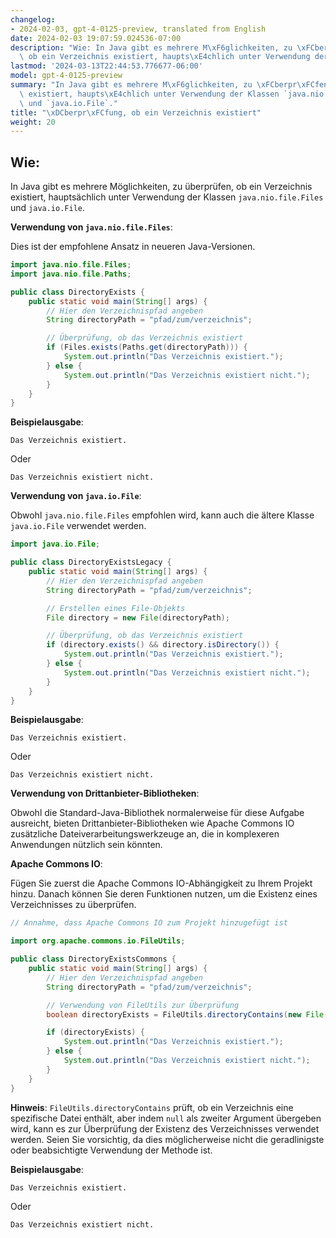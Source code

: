 ```yaml
---
changelog:
- 2024-02-03, gpt-4-0125-preview, translated from English
date: 2024-02-03 19:07:59.024536-07:00
description: "Wie: In Java gibt es mehrere M\xF6glichkeiten, zu \xFCberpr\xFCfen,\
  \ ob ein Verzeichnis existiert, haupts\xE4chlich unter Verwendung der Klassen `java.nio.file.Files`\u2026"
lastmod: '2024-03-13T22:44:53.776677-06:00'
model: gpt-4-0125-preview
summary: "In Java gibt es mehrere M\xF6glichkeiten, zu \xFCberpr\xFCfen, ob ein Verzeichnis\
  \ existiert, haupts\xE4chlich unter Verwendung der Klassen `java.nio.file.Files`\
  \ und `java.io.File`."
title: "\xDCberpr\xFCfung, ob ein Verzeichnis existiert"
weight: 20
---
```


## Wie:
In Java gibt es mehrere Möglichkeiten, zu überprüfen, ob ein Verzeichnis existiert, hauptsächlich unter Verwendung der Klassen `java.nio.file.Files` und `java.io.File`.

**Verwendung von `java.nio.file.Files`**:

Dies ist der empfohlene Ansatz in neueren Java-Versionen.

```java
import java.nio.file.Files;
import java.nio.file.Paths;

public class DirectoryExists {
    public static void main(String[] args) {
        // Hier den Verzeichnispfad angeben
        String directoryPath = "pfad/zum/verzeichnis";

        // Überprüfung, ob das Verzeichnis existiert
        if (Files.exists(Paths.get(directoryPath))) {
            System.out.println("Das Verzeichnis existiert.");
        } else {
            System.out.println("Das Verzeichnis existiert nicht.");
        }
    }
}
```
**Beispielausgabe**:
```
Das Verzeichnis existiert.
```
Oder
```
Das Verzeichnis existiert nicht.
```

**Verwendung von `java.io.File`**:

Obwohl `java.nio.file.Files` empfohlen wird, kann auch die ältere Klasse `java.io.File` verwendet werden.

```java
import java.io.File;

public class DirectoryExistsLegacy {
    public static void main(String[] args) {
        // Hier den Verzeichnispfad angeben
        String directoryPath = "pfad/zum/verzeichnis";

        // Erstellen eines File-Objekts
        File directory = new File(directoryPath);

        // Überprüfung, ob das Verzeichnis existiert
        if (directory.exists() && directory.isDirectory()) {
            System.out.println("Das Verzeichnis existiert.");
        } else {
            System.out.println("Das Verzeichnis existiert nicht.");
        }
    }
}
```
**Beispielausgabe**:
```
Das Verzeichnis existiert.
```
Oder
```
Das Verzeichnis existiert nicht.
```

**Verwendung von Drittanbieter-Bibliotheken**:

Obwohl die Standard-Java-Bibliothek normalerweise für diese Aufgabe ausreicht, bieten Drittanbieter-Bibliotheken wie Apache Commons IO zusätzliche Dateiverarbeitungswerkzeuge an, die in komplexeren Anwendungen nützlich sein könnten.

**Apache Commons IO**:

Fügen Sie zuerst die Apache Commons IO-Abhängigkeit zu Ihrem Projekt hinzu. Danach können Sie deren Funktionen nutzen, um die Existenz eines Verzeichnisses zu überprüfen.

```java
// Annahme, dass Apache Commons IO zum Projekt hinzugefügt ist

import org.apache.commons.io.FileUtils;

public class DirectoryExistsCommons {
    public static void main(String[] args) {
        // Hier den Verzeichnispfad angeben
        String directoryPath = "pfad/zum/verzeichnis";

        // Verwendung von FileUtils zur Überprüfung
        boolean directoryExists = FileUtils.directoryContains(new File(directoryPath), null);

        if (directoryExists) {
            System.out.println("Das Verzeichnis existiert.");
        } else {
            System.out.println("Das Verzeichnis existiert nicht.");
        }
    }
}
```

**Hinweis**: `FileUtils.directoryContains` prüft, ob ein Verzeichnis eine spezifische Datei enthält, aber indem `null` als zweiter Argument übergeben wird, kann es zur Überprüfung der Existenz des Verzeichnisses verwendet werden. Seien Sie vorsichtig, da dies möglicherweise nicht die geradlinigste oder beabsichtigte Verwendung der Methode ist.

**Beispielausgabe**:
```
Das Verzeichnis existiert.
```
Oder
```
Das Verzeichnis existiert nicht.
```
